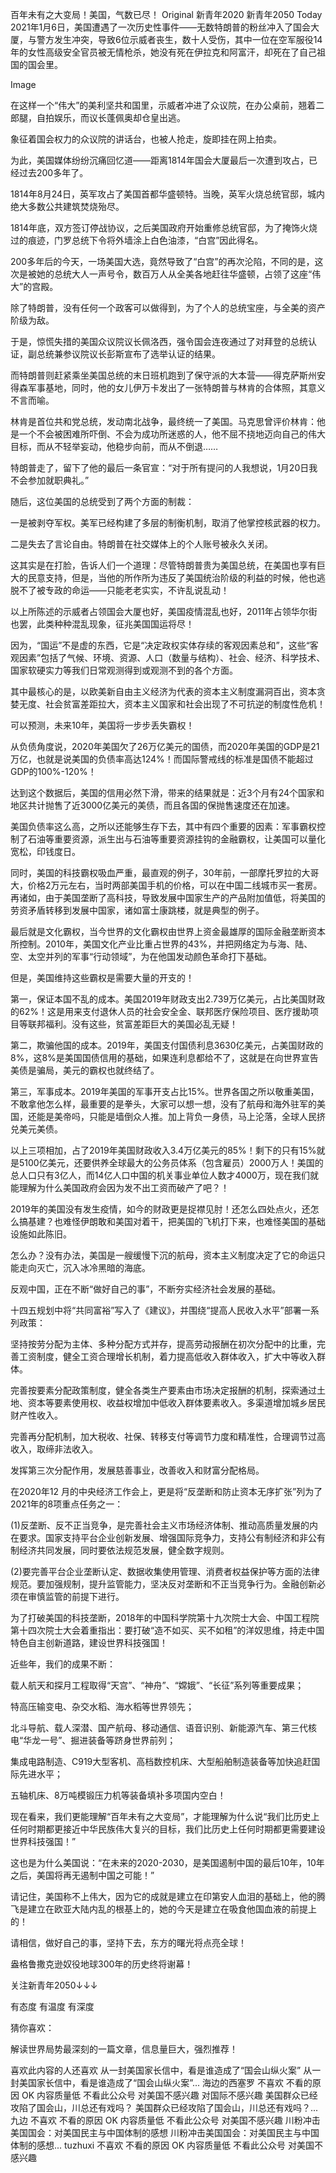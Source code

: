 百年未有之大变局！美国，气数已尽！
Original 新青年2020 新青年2050 Today
2021年1月6日，美国遭遇了一次历史性事件——无数特朗普的粉丝冲入了国会大厦，与警方发生冲突，导致6位示威者丧生，数十人受伤，其中一位在空军服役14年的女性高级安全官员被无情枪杀，她没有死在伊拉克和阿富汗，却死在了自己祖国的国会里。



Image



在这样一个“伟大”的美利坚共和国里，示威者冲进了众议院，在办公桌前，翘着二郎腿，自拍娱乐，而议长蓬佩奥却仓皇出逃。







象征着国会权力的众议院的讲话台，也被人抢走，旋即挂在网上拍卖。









为此，美国媒体纷纷沉痛回忆道——距离1814年国会大厦最后一次遭到攻占，已经过去200多年了。



1814年8月24日，英军攻占了美国首都华盛顿特。当晚，英军火烧总统官邸，城内绝大多数公共建筑焚烧殆尽。







1814年底，双方签订停战协议，之后美国政府开始重修总统官邸，为了掩饰火烧过的痕迹，门罗总统下令将外墙涂上白色油漆，“白宫”因此得名。



200多年后的今天，一场美国大选，竟然导致了“白宫”的再次沦陷，不同的是，这次是被她的总统大人一声号令，数百万人从全美各地赶往华盛顿，占领了这座“伟大”的宫殿。







除了特朗普，没有任何一个政客可以做得到，为了个人的总统宝座，与全美的资产阶级为敌。







于是，惊慌失措的美国众议院议长佩洛西，强令国会连夜通过了对拜登的总统认证，副总统兼参议院议长彭斯宣布了选举认证的结果。



而特朗普则赶紧乘坐美国总统的末日班机跑到了保守派的大本营——得克萨斯州安得森军事基地，同时，他的女儿伊万卡发出了一张特朗普与林肯的合体照，其意义不言而喻。





林肯是首位共和党总统，发动南北战争，最终统一了美国。马克思曾评价林肯：他是一个不会被困难所吓倒、不会为成功所迷惑的人，他不屈不挠地迈向自己的伟大目标，而从不轻举妄动，他稳步向前，而从不倒退……



特朗普走了，留下了他的最后一条官宣：“对于所有提问的人我想说，1月20日我不会参加就职典礼。”







随后，这位美国的总统受到了两个方面的制裁：



一是被剥夺军权。美军已经构建了多层的制衡机制，取消了他掌控核武器的权力。



二是失去了言论自由。特朗普在社交媒体上的个人账号被永久关闭。



这其实是在打脸，告诉人们一个道理：尽管特朗普贵为美国总统，在美国也享有巨大的民意支持，但是，当他的所作所为违反了美国统治阶级的利益的时候，他也逃脱不了被专政的命运——只能老老实实，不许乱说乱动！



以上所陈述的示威者占领国会大厦也好，美国疫情混乱也好，2011年占领华尔街也罢，此类种种混乱现象，征兆美国国运将尽！



因为，“国运”不是虚的东西，它是“决定政权实体存续的客观因素总和”，这些“客观因素”包括了气候、环境、资源、人口（数量与结构）、社会、经济、科学技术、国家软硬实力等我们日常观测得到或观测不到的各个方面。



其中最核心的是，以欧美新自由主义经济为代表的资本主义制度漏洞百出，资本贪婪无度、社会贫富差距拉大，资本主义国家和社会出现了不可抗逆的制度性危机！



可以预测，未来10年，美国将一步步丢失霸权！



从负债角度说，2020年美国欠了26万亿美元的国债，而2020年美国的GDP是21万亿，也就是说美国的负债率高达124%！而国际警戒线的标准是国债不能超过GDP的100%-120%！



达到这个数据后，美国的信用必然下滑，带来的结果就是：近3个月有24个国家和地区共计抛售了近3000亿美元的美债，而且各国的保抛售速度还在加速。



美国负债率这么高，之所以还能够生存下去，其中有四个重要的因素：军事霸权控制了石油等重要资源，派生出与石油等重要资源挂钩的金融霸权，让美国可以量化宽松，印钱度日。



同时，美国的科技霸权吸血严重，最直观的例子，30年前，一部摩托罗拉的大哥大，价格2万元左右，当时两部美国手机的价格，可以在中国二线城市买一套房。再诸如，由于美国垄断了高科技，导致发展中国家生产的产品附加值低，将美国的劳资矛盾转移到发展中国家，诸如富士康跳楼，就是典型的例子。







最后就是文化霸权，当今世界的文化霸权由世界上资金最雄厚的国际金融垄断资本所控制。2010年，美国文化产业比重占世界的43%，并把网络定为与海、陆、空、太空并列的军事“行动领域”，为在他国发动颜色革命打下基础。



但是，美国维持这些霸权是需要大量的开支的！



第一，保证本国不乱的成本。美国2019年财政支出2.739万亿美元，占比美国财政的62%！这是用来支付退休人员的社会安全金、联邦医疗保险项目、医疗援助项目等联邦福利。没有这些，贫富差距巨大的美国必乱无疑！



第二，欺骗他国的成本。2019年，美国支付国债利息3630亿美元，占美国财政的8%，这8%是美国国债信用的基础，如果连利息都给不了，这就是在向世界宣告美债是骗局，美元的霸权也就终结了。



第三，军事成本。2019年美国的军事开支占比15%。世界各国之所以敬重美国，不敢拿他怎么样，最重要的是拳头，大家可以想一想，没有了航母和海外驻军的美国，还能是美帝吗，只能是墙倒众人推。加上背负一身债，马上沦落，全球人民挤兑美元美债。

以上三项相加，占了2019年美国财政收入3.4万亿美元的85%！剩下的只有15%就是5100亿美元，还要供养全球最大的公务员体系（包含雇员）2000万人！美国的总人口只有3亿人，而14亿人口中国的机关事业单位人数才4000万，现在我们就能理解为什么美国政府会因为发不出工资而破产了吧？！

2019年的美国没有发生疫情，如今的财政更是捉襟见肘！还怎么四处点火，还怎么搞基建？也难怪伊朗敢和美国对着干，把美国的飞机打下来，也难怪美国的基础设施如此陈旧。



怎么办？没有办法，美国是一艘缓慢下沉的航母，资本主义制度决定了它的命运只能走向灭亡，沉入冰冷黑暗的海底。





反观中国，正在不断“做好自己的事”，不断夯实经济社会发展的基础。



十四五规划中将“共同富裕”写入了《建议》，并围绕“提高人民收入水平”部署一系列政策：

坚持按劳分配为主体、多种分配方式并存，提高劳动报酬在初次分配中的比重，完善工资制度，健全工资合理增长机制，着力提高低收入群体收入，扩大中等收入群体。



完善按要素分配政策制度，健全各类生产要素由市场决定报酬的机制，探索通过土地、资本等要素使用权、收益权增加中低收入群体要素收入。多渠道增加城乡居民财产性收入。

 

完善再分配机制，加大税收、社保、转移支付等调节力度和精准性，合理调节过高收入，取缔非法收入。



 发挥第三次分配作用，发展慈善事业，改善收入和财富分配格局。



在2020年12 月的中央经济工作会上，更是将“反垄断和防止资本无序扩张”列为了2021年的8项重点任务之一：

(1)反垄断、反不正当竞争，是完善社会主义市场经济体制、推动高质量发展的内在要求。国家支持平台企业创新发展、增强国际竞争力，支持公有制经济和非公有制经济共同发展，同时要依法规范发展，健全数字规则。



(2)要完善平台企业垄断认定、数据收集使用管理、消费者权益保护等方面的法律规范。要加强规制，提升监管能力，坚决反对垄断和不正当竞争行为。金融创新必须在审慎监管的前提下进行。



为了打破美国的科技垄断，2018年的中国科学院第十九次院士大会、中国工程院第十四次院士大会着重指出：要打破“造不如买、买不如租”的洋奴思维，持走中国特色自主创新道路，建设世界科技强国！



近些年，我们的成果不断：

载人航天和探月工程取得“天宫”、“神舟”、“嫦娥”、“长征”系列等重要成果；



特高压输变电、杂交水稻、海水稻等世界领先；



北斗导航、载人深潜、国产航母、移动通信、语音识别、新能源汽车、第三代核电“华龙一号”、掘进装备等跻身世界前列；



集成电路制造、C919大型客机、高档数控机床、大型船舶制造装备等加快追赶国际先进水平；



五轴机床、8万吨模锻压力机等装备填补多项国内空白！



现在看来，我们更能理解“百年未有之大变局”，才能理解为什么说“我们比历史上任何时期都更接近中华民族伟大复兴的目标，我们比历史上任何时期都更需要建设世界科技强国！”



这也是为什么美国说：“在未来的2020-2030，是美国遏制中国的最后10年，10年之后，美国将再无遏制中国之可能！”



请记住，美国称不上伟大，因为它的成就是建立在印第安人血泪的基础上，他的腾飞是建立在欧亚大陆内乱的根基上的，她的今天是建立在吸食他国血液的前提上的！



请相信，做好自己的事，坚持下去，东方的曙光将点亮全球！



盎格鲁撒克逊奴役地球300年的历史终将谢幕！







关注新青年2050↓↓↓



有态度 有温度 有深度

猜你喜欢：

解读世界局势最深刻的一篇文章，信息量巨大，强烈推荐！

喜欢此内容的人还喜欢
从一封美国家长信中，看是谁造成了“国会山纵火案”
从一封美国家长信中，看是谁造成了“国会山纵火案”...
海边的西塞罗
不喜欢
不看的原因
OK
内容质量低 不看此公众号 对美国不感兴趣 对国际不感兴趣
美国群众已经攻陷了国会山，川总还有戏吗？
美国群众已经攻陷了国会山，川总还有戏吗？...
九边
不喜欢
不看的原因
OK
内容质量低 不看此公众号 对美国不感兴趣
川粉冲击美国国会：对美国民主与中国体制的感想
川粉冲击美国国会：对美国民主与中国体制的感想...
tuzhuxi
不喜欢
不看的原因
OK
内容质量低 不看此公众号 对美国不感兴趣
